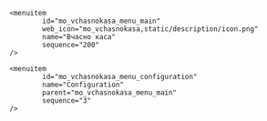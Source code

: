 <?xml version="1.0" encoding="utf-8"?>
<odoo>

    <menuitem
            id="mo_vchasnokasa_menu_main"
            web_icon="mo_vchasnokasa,static/description/icon.png"
            name="Вчасно каса"
            sequence="200"
    />

    <menuitem
            id="mo_vchasnokasa_menu_configuration"
            name="Configuration"
            parent="mo_vchasnokasa_menu_main"
            sequence="3"
    />

</odoo>
